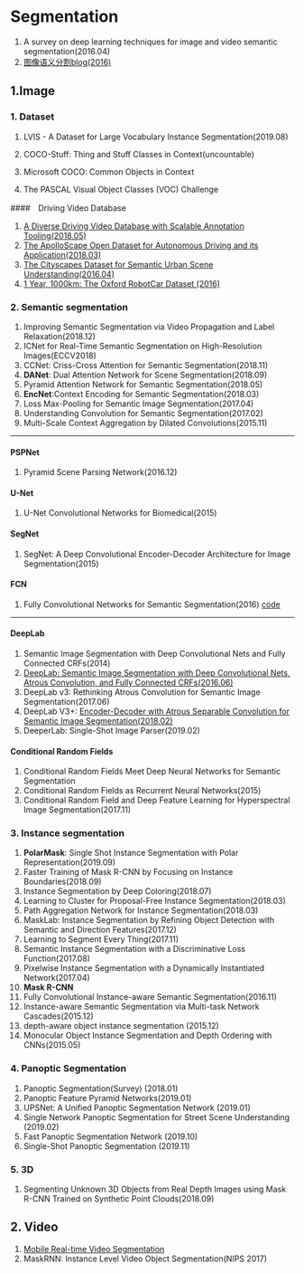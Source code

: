 # Segmentation

1. A survey on deep learning techniques for image and video semantic segmentation(2016.04)
2. [图像语义分割blog(2016)](https://mp.weixin.qq.com/s?__biz=MzA3MzI4MjgzMw==&mid=2650718688&idx=3&sn=45f0864bc58f08cf7fcb17c842e05d91&scene=0#rd)

## 1.Image
### 1. Dataset

1. LVIS - A Dataset for Large Vocabulary Instance Segmentation(2019.08)

2. COCO-Stuff: Thing and Stuff Classes in Context(uncountable)

3. Microsoft COCO: Common Objects in Context

4. The PASCAL Visual Object Classes (VOC) Challenge



####　Driving  Video Database 

   1. [A Diverse Driving Video Database with Scalable Annotation Tooling(2018.05)](https://bdd-data.berkeley.edu/)
   2. [The ApolloScape Open Dataset for Autonomous Driving and its Application(2018.03)](http://apolloscape.auto/#)
   3. [The Cityscapes Dataset for Semantic Urban Scene Understanding(2016.04)](https://www.cityscapes-dataset.com/)
   4. [ 1 Year, 1000km: The Oxford RobotCar Dataset (2016)](https://robotcar-dataset.robots.ox.ac.uk/)

### 2. Semantic segmentation

1. Improving Semantic Segmentation via Video Propagation and Label Relaxation(2018.12)
2. ICNet for Real-Time Semantic Segmentation on High-Resolution Images(ECCV2018)
3. CCNet: Criss-Cross Attention for Semantic Segmentation(2018.11)
4. **DANet**: Dual Attention Network for Scene Segmentation(2018.09)
5. Pyramid Attention Network for Semantic Segmentation(2018.05)
6. **EncNet**:Context Encoding for Semantic Segmentation(2018.03)
7. Loss Max-Pooling for Semantic Image Segmentation(2017.04)
8. Understanding Convolution for Semantic Segmentation(2017.02)
9. Multi-Scale Context Aggregation by Dilated Convolutions(2015.11)

---
#### PSPNet
1. Pyramid Scene Parsing Network(2016.12)

#### U-Net
1. U-Net Convolutional Networks for Biomedical(2015)
#### SegNet
1. SegNet: A Deep Convolutional Encoder-Decoder Architecture for Image Segmentation(2015)
#### FCN
1. Fully Convolutional Networks for Semantic Segmentation(2016) [code](https://github.com/shelhamer/fcn.berkeleyvision.org)

---
#### DeepLab
1. Semantic Image Segmentation with Deep Convolutional Nets and Fully Connected CRFs(2014)
2. [DeepLab: Semantic Image Segmentation with Deep Convolutional Nets, Atrous Convolution, and Fully Connected CRFs(2016.06)](http://liangchiehchen.com/projects/DeepLab.html)
3. DeepLab v3: Rethinking Atrous Convolution for Semantic Image Segmentation(2017.06)
4. DeepLab V3+: [Encoder-Decoder with Atrous Separable Convolution for Semantic Image Segmentation(2018.02)](https://ai.googleblog.com/2018/03/semantic-image-segmentation-with.html)
5. DeeperLab: Single-Shot Image Parser(2019.02)

#### Conditional Random Fields

1. Conditional Random Fields Meet Deep Neural Networks for Semantic Segmentation
2. Conditional Random Fields as Recurrent Neural Networks(2015)
3. Conditional Random Field and Deep Feature Learning for Hyperspectral Image Segmentation(2017.11)   

### 3. Instance segmentation

1. **PolarMask**: Single Shot Instance Segmentation with Polar Representation(2019.09)
2. Faster Training of Mask R-CNN by Focusing on Instance Boundaries(2018.09)
3. Instance Segmentation by Deep Coloring(2018.07)
4. Learning to Cluster for Proposal-Free Instance Segmentation(2018.03)
5. Path Aggregation Network for Instance Segmentation(2018.03)
6. MaskLab: Instance Segmentation by Refining Object Detection with Semantic and Direction Features(2017.12)
7. Learning to Segment Every Thing(2017.11)
8. Semantic Instance Segmentation with a Discriminative Loss Function(2017.08)
9. Pixelwise Instance Segmentation with a Dynamically Instantiated Network(2017.04)
10. **Mask R-CNN**
11. Fully Convolutional Instance-aware Semantic Segmentation(2016.11)
12. Instance-aware Semantic Segmentation via Multi-task Network Cascades(2015.12)
13. depth-aware object instance segmentation (2015.12)
14. Monocular Object Instance Segmentation and Depth Ordering with CNNs(2015.05)

### 4. Panoptic Segmentation
1. Panoptic Segmentation(Survey)  (2018.01)
2. Panoptic Feature Pyramid Networks(2019.01)
3.  UPSNet: A Unified Panoptic Segmentation Network (2019.01)
4.  Single  Network  Panoptic  Segmentation  for  Street  Scene  Understanding (2019.02)
5.  Fast Panoptic Segmentation Network (2019.10)
6.  Single-Shot Panoptic Segmentation (2019.11)

### 5. 3D
1. Segmenting Unknown 3D Objects from Real Depth Images using Mask R-CNN Trained on Synthetic Point Clouds(2018.09)

## 2. Video
1. [Mobile Real-time Video Segmentation](https://ai.googleblog.com/2018/03/mobile-real-time-video-segmentation.html)
2. MaskRNN: Instance Level Video Object Segmentation(NIPS 2017)

